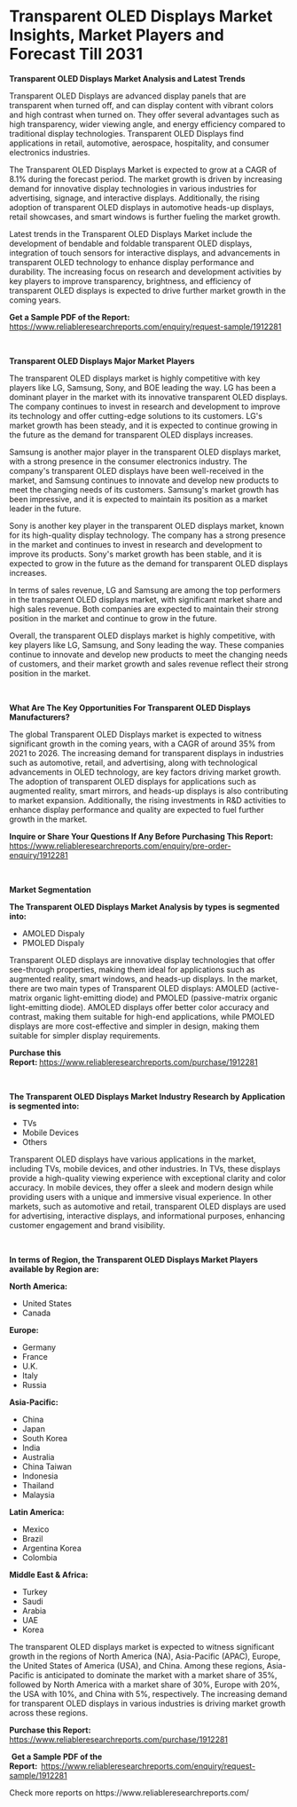 <p><h1>Transparent OLED Displays Market Insights, Market Players and Forecast Till 2031</h1></p><p><strong>Transparent OLED Displays Market Analysis and Latest Trends</strong></p>
<p><p>Transparent OLED Displays are advanced display panels that are transparent when turned off, and can display content with vibrant colors and high contrast when turned on. They offer several advantages such as high transparency, wider viewing angle, and energy efficiency compared to traditional display technologies. Transparent OLED Displays find applications in retail, automotive, aerospace, hospitality, and consumer electronics industries.</p><p>The Transparent OLED Displays Market is expected to grow at a CAGR of 8.1% during the forecast period. The market growth is driven by increasing demand for innovative display technologies in various industries for advertising, signage, and interactive displays. Additionally, the rising adoption of transparent OLED displays in automotive heads-up displays, retail showcases, and smart windows is further fueling the market growth.</p><p>Latest trends in the Transparent OLED Displays Market include the development of bendable and foldable transparent OLED displays, integration of touch sensors for interactive displays, and advancements in transparent OLED technology to enhance display performance and durability. The increasing focus on research and development activities by key players to improve transparency, brightness, and efficiency of transparent OLED displays is expected to drive further market growth in the coming years.</p></p>
<p><strong>Get a Sample PDF of the Report:&nbsp;</strong> <a href="https://www.reliableresearchreports.com/enquiry/request-sample/1912281">https://www.reliableresearchreports.com/enquiry/request-sample/1912281</a></p>
<p>&nbsp;</p>
<p><strong>Transparent OLED Displays Major Market Players</strong></p>
<p><p>The transparent OLED displays market is highly competitive with key players like LG, Samsung, Sony, and BOE leading the way. LG has been a dominant player in the market with its innovative transparent OLED displays. The company continues to invest in research and development to improve its technology and offer cutting-edge solutions to its customers. LG's market growth has been steady, and it is expected to continue growing in the future as the demand for transparent OLED displays increases.</p><p>Samsung is another major player in the transparent OLED displays market, with a strong presence in the consumer electronics industry. The company's transparent OLED displays have been well-received in the market, and Samsung continues to innovate and develop new products to meet the changing needs of its customers. Samsung's market growth has been impressive, and it is expected to maintain its position as a market leader in the future.</p><p>Sony is another key player in the transparent OLED displays market, known for its high-quality display technology. The company has a strong presence in the market and continues to invest in research and development to improve its products. Sony's market growth has been stable, and it is expected to grow in the future as the demand for transparent OLED displays increases.</p><p>In terms of sales revenue, LG and Samsung are among the top performers in the transparent OLED displays market, with significant market share and high sales revenue. Both companies are expected to maintain their strong position in the market and continue to grow in the future.</p><p>Overall, the transparent OLED displays market is highly competitive, with key players like LG, Samsung, and Sony leading the way. These companies continue to innovate and develop new products to meet the changing needs of customers, and their market growth and sales revenue reflect their strong position in the market.</p></p>
<p>&nbsp;</p>
<p><strong>What Are The Key Opportunities For Transparent OLED Displays Manufacturers?</strong></p>
<p><p>The global Transparent OLED Displays market is expected to witness significant growth in the coming years, with a CAGR of around 35% from 2021 to 2026. The increasing demand for transparent displays in industries such as automotive, retail, and advertising, along with technological advancements in OLED technology, are key factors driving market growth. The adoption of transparent OLED displays for applications such as augmented reality, smart mirrors, and heads-up displays is also contributing to market expansion. Additionally, the rising investments in R&D activities to enhance display performance and quality are expected to fuel further growth in the market.</p></p>
<p><strong>Inquire or Share Your Questions If Any Before Purchasing This Report:</strong> <a href="https://www.reliableresearchreports.com/enquiry/pre-order-enquiry/1912281">https://www.reliableresearchreports.com/enquiry/pre-order-enquiry/1912281</a></p>
<p>&nbsp;</p>
<p><strong>Market Segmentation</strong></p>
<p><strong>The Transparent OLED Displays Market Analysis by types is segmented into:</strong></p>
<p><ul><li>AMOLED Dispaly</li><li>PMOLED Dispaly</li></ul></p>
<p><p>Transparent OLED displays are innovative display technologies that offer see-through properties, making them ideal for applications such as augmented reality, smart windows, and heads-up displays. In the market, there are two main types of Transparent OLED displays: AMOLED (active-matrix organic light-emitting diode) and PMOLED (passive-matrix organic light-emitting diode). AMOLED displays offer better color accuracy and contrast, making them suitable for high-end applications, while PMOLED displays are more cost-effective and simpler in design, making them suitable for simpler display requirements.</p></p>
<p><strong>Purchase this Report:&nbsp;</strong><a href="https://www.reliableresearchreports.com/purchase/1912281">https://www.reliableresearchreports.com/purchase/1912281</a></p>
<p>&nbsp;</p>
<p><strong>The Transparent OLED Displays Market Industry Research by Application is segmented into:</strong></p>
<p><ul><li>TVs</li><li>Mobile Devices</li><li>Others</li></ul></p>
<p><p>Transparent OLED displays have various applications in the market, including TVs, mobile devices, and other industries. In TVs, these displays provide a high-quality viewing experience with exceptional clarity and color accuracy. In mobile devices, they offer a sleek and modern design while providing users with a unique and immersive visual experience. In other markets, such as automotive and retail, transparent OLED displays are used for advertising, interactive displays, and informational purposes, enhancing customer engagement and brand visibility.</p></p>
<p>&nbsp;</p>
<p><strong>In terms of Region, the Transparent OLED Displays Market Players available by Region are:</strong></p>
<p>
    <p> <strong> North America: </strong>
        <ul>
            <li>United States</li>
            <li>Canada</li>
        </ul>
        </p> 
    <p> <strong> Europe: </strong>
        <ul>
            <li>Germany</li>
            <li>France</li>
            <li>U.K.</li>
            <li>Italy</li>
            <li>Russia</li>
        </ul>
        </p> 
    <p> <strong> Asia-Pacific: </strong>
        <ul>
            <li>China</li>
            <li>Japan</li>
            <li>South Korea</li>
            <li>India</li>
            <li>Australia</li>
            <li>China Taiwan</li>
            <li>Indonesia</li>
            <li>Thailand</li>
            <li>Malaysia</li>
        </ul>
        </p> 
    <p> <strong> Latin America: </strong>
        <ul>
            <li>Mexico</li>
            <li>Brazil</li>
            <li>Argentina Korea</li>
            <li>Colombia</li>
        </ul>
        </p> 
    <p> <strong> Middle East & Africa: </strong>
        <ul>
            <li>Turkey</li>
            <li>Saudi</li>
            <li>Arabia</li>
            <li>UAE</li>
            <li>Korea</li>
        </ul>
    </p>
    </p>
<p><p>The transparent OLED displays market is expected to witness significant growth in the regions of North America (NA), Asia-Pacific (APAC), Europe, the United States of America (USA), and China. Among these regions, Asia-Pacific is anticipated to dominate the market with a market share of 35%, followed by North America with a market share of 30%, Europe with 20%, the USA with 10%, and China with 5%, respectively. The increasing demand for transparent OLED displays in various industries is driving market growth across these regions.</p></p>
<p><strong>Purchase this Report: </strong><a href="https://www.reliableresearchreports.com/purchase/1912281">https://www.reliableresearchreports.com/purchase/1912281</a></p>
<p>&nbsp;<strong>Get a Sample PDF of the Report:&nbsp;&nbsp;</strong><a href="https://www.reliableresearchreports.com/enquiry/request-sample/1912281">https://www.reliableresearchreports.com/enquiry/request-sample/1912281</a></p>
<p><strong></strong></p>
<p>Check more reports on https://www.reliableresearchreports.com/</p>
